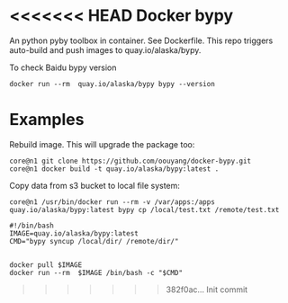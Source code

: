 <<<<<<< HEAD
Docker bypy
=============

An python pyby toolbox in container. See Dockerfile.
This repo triggers auto-build and push images to quay.io/alaska/bypy.

To check Baidu bypy version

```
docker run --rm  quay.io/alaska/bypy bypy --version
```

Examples
========

Rebuild image. This will upgrade the package too:

```
core@n1 git clone https://github.com/oouyang/docker-bypy.git
core@n1 docker build -t quay.io/alaska/bypy:latest .
```


Copy data from s3 bucket to local file system:

```
core@n1 /usr/bin/docker run --rm -v /var/apps:/apps quay.io/alaska/bypy:latest bypy cp /local/test.txt /remote/test.txt
```

```
#!/bin/bash
IMAGE=quay.io/alaska/bypy:latest
CMD="bypy syncup /local/dir/ /remote/dir/"


docker pull $IMAGE
docker run --rm  $IMAGE /bin/bash -c "$CMD"
```
>>>>>>> 382f0ac... Init commit
